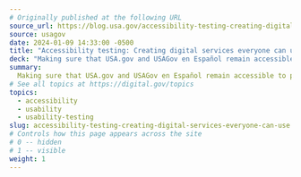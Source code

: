 ```yaml
---
# Originally published at the following URL
source_url: https://blog.usa.gov/accessibility-testing-creating-digital-services-everyone-can-use
source: usagov
date: 2024-01-09 14:33:00 -0500
title: "Accessibility testing: Creating digital services everyone can use"
deck: "Making sure that USA.gov and USAGov en Español remain accessible to people with disabilities is essential. The product team shares four testing tips they’ve learned to help ensure that everyone has equal access to digital products and services."
summary: 
  Making sure that USA.gov and USAGov en Español remain accessible to people with disabilities is essential. The product team shares four testing tips they’ve learned to help ensure that everyone has equal access to digital products and services. 
# See all topics at https://digital.gov/topics
topics:
  - accessibility
  - usability
  - usability-testing
slug: accessibility-testing-creating-digital-services-everyone-can-use
# Controls how this page appears across the site
# 0 -- hidden
# 1 -- visible
weight: 1
---
```

